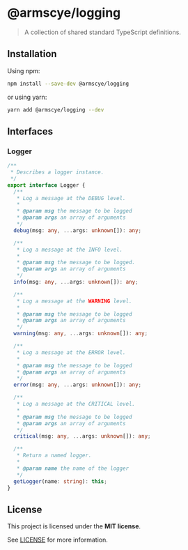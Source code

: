 # @armscye/logging

> A collection of shared standard TypeScript definitions.

## Installation

Using npm:

```sh
npm install --save-dev @armscye/logging
```

or using yarn:

```sh
yarn add @armscye/logging --dev
```

## Interfaces

### Logger

```ts
/**
 * Describes a logger instance.
 */
export interface Logger {
  /**
   * Log a message at the DEBUG level.
   *
   * @param msg the message to be logged
   * @param args an array of arguments
   */
  debug(msg: any, ...args: unknown[]): any;

  /**
   * Log a message at the INFO level.
   *
   * @param msg the message to be logged.
   * @param args an array of arguments
   */
  info(msg: any, ...args: unknown[]): any;

  /**
   * Log a message at the WARNING level.
   *
   * @param msg the message to be logged
   * @param args an array of arguments
   */
  warning(msg: any, ...args: unknown[]): any;

  /**
   * Log a message at the ERROR level.
   *
   * @param msg the message to be logged
   * @param args an array of arguments
   */
  error(msg: any, ...args: unknown[]): any;

  /**
   * Log a message at the CRITICAL level.
   *
   * @param msg the message to be logged
   * @param args an array of arguments
   */
  critical(msg: any, ...args: unknown[]): any;

  /**
   * Return a named logger.
   *
   * @param name the name of the logger
   */
  getLogger(name: string): this;
}
```

## License

This project is licensed under the **MIT license**.

See [LICENSE](LICENSE) for more information.
